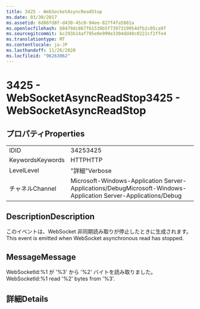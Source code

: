 ```yaml
---
title: 3425 - WebSocketAsyncReadStop
ms.date: 03/30/2017
ms.assetid: 6d86fd8f-d430-45c0-94ee-827f4fa5881a
ms.openlocfilehash: b0479dc867f61539b5f7397319954dfb2c05ca9f
ms.sourcegitcommit: bc293b14af795e0e999e3304dd40c0222cf2ffe4
ms.translationtype: MT
ms.contentlocale: ja-JP
ms.lasthandoff: 11/26/2020
ms.locfileid: "96263062"
---
```

# <a name="3425---websocketasyncreadstop"></a><span data-ttu-id="ea8a7-102">3425 - WebSocketAsyncReadStop</span><span class="sxs-lookup"><span data-stu-id="ea8a7-102">3425 - WebSocketAsyncReadStop</span></span>

## <a name="properties"></a><span data-ttu-id="ea8a7-103">プロパティ</span><span class="sxs-lookup"><span data-stu-id="ea8a7-103">Properties</span></span>  
  
|||  
|-|-|  
|<span data-ttu-id="ea8a7-104">ID</span><span class="sxs-lookup"><span data-stu-id="ea8a7-104">ID</span></span>|<span data-ttu-id="ea8a7-105">3425</span><span class="sxs-lookup"><span data-stu-id="ea8a7-105">3425</span></span>|  
|<span data-ttu-id="ea8a7-106">Keywords</span><span class="sxs-lookup"><span data-stu-id="ea8a7-106">Keywords</span></span>|<span data-ttu-id="ea8a7-107">HTTP</span><span class="sxs-lookup"><span data-stu-id="ea8a7-107">HTTP</span></span>|  
|<span data-ttu-id="ea8a7-108">Level</span><span class="sxs-lookup"><span data-stu-id="ea8a7-108">Level</span></span>|<span data-ttu-id="ea8a7-109">"詳細"</span><span class="sxs-lookup"><span data-stu-id="ea8a7-109">Verbose</span></span>|  
|<span data-ttu-id="ea8a7-110">チャネル</span><span class="sxs-lookup"><span data-stu-id="ea8a7-110">Channel</span></span>|<span data-ttu-id="ea8a7-111">Microsoft-Windows-Application Server-Applications/Debug</span><span class="sxs-lookup"><span data-stu-id="ea8a7-111">Microsoft-Windows-Application Server-Applications/Debug</span></span>|  
  
## <a name="description"></a><span data-ttu-id="ea8a7-112">Description</span><span class="sxs-lookup"><span data-stu-id="ea8a7-112">Description</span></span>  

 <span data-ttu-id="ea8a7-113">このイベントは、WebSocket 非同期読み取りが停止したときに生成されます。</span><span class="sxs-lookup"><span data-stu-id="ea8a7-113">This event is emitted when WebSocket asynchronous read has stopped.</span></span>  
  
## <a name="message"></a><span data-ttu-id="ea8a7-114">Message</span><span class="sxs-lookup"><span data-stu-id="ea8a7-114">Message</span></span>  

 <span data-ttu-id="ea8a7-115">WebSocketId:%1 が '%3' から '%2' バイトを読み取りました。</span><span class="sxs-lookup"><span data-stu-id="ea8a7-115">WebSocketId:%1 read '%2' bytes from '%3'.</span></span>  
  
## <a name="details"></a><span data-ttu-id="ea8a7-116">詳細</span><span class="sxs-lookup"><span data-stu-id="ea8a7-116">Details</span></span>
